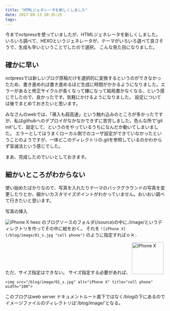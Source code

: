 ```yaml
---
title: "HTMLジェネレータを新しくしました"
date: 2017-09-13 20:35:25
tags: 
---
```


今までoctpressを使っていましたが、HTMLジェネレータを新しくしました。
いろいろ調べて、HEXOというジェネレータが、テーマがいろいろ選べて良さそうで、生成も早いということでしたので選択。
こんな見た目になりました。

<!-- more -->

## 確かに早い
octpressでは新しいブログ原稿だけを選択的に変換するというのができなかったため、書き進めれば書き進めるほど生成に時間がかかるようになりました。エラーがあると修正サイクルが長くなって嫌になって結局書かなくなる、という感じでしたので、良かったです。気軽にかけるようになりました。
設定については後でまとめておきたいと思います。

みなさんのwebでは、「導入も超高速」という触れ込みのところが多かったですが、私はgithubへのデプロイがなかなかできずに苦労しました。色んな所で'git init'して、設定して、というのをやっているうちになんだか動いてしまいました。
エラーとしてはうまくローカル側でのユーザ設定ができていなかったということのようですが、一体どこのディレクトリの.gitを参照しているのかわからず盲滅法という感じでした。

まあ、完成したのでいいとしておきます。

## 細かいところがわからない
使い始めたばかりなので、写真を入れたりテーマのバックグラウンドの写真を変更したりとか、細かいカスタマイズポイントがわかっていません。おいおい調べて行きたいと思います。

写真の挿入

![iPhone X](/blog/image/01_s.jpg "cell phone")
hexo のブログソースのフォルダ(/source)の中に./image/というディレクトリを作ってその中に絵をおく。
それを
`
	![iPhone X](/blog/image/01_s.jpg "cell phone")
`
のように指定すればｏｋ．

ただ、サイズ指定はできない。
サイズ指定する必要があれば、
<img src="/blog/image/01_s.jpg" alt="iPhone X" title="cell phone" width="100">

`
<img src="/blog/image/01_s.jpg" alt="iPhone X" title="cell phone" width="100">
`

このブログはweb server ドキュメントルート直下ではなく/blogの下にあるのでイメージファイルのディレクトリは'/blog/image/'となる。
